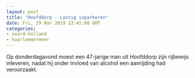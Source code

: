 ```yaml
---
layout: post
title: "Hoofddorp - Lastig inparkeren"
date: Fri, 29 Mar 2019 13:41:00 GMT
categories: 
- noord-holland 
- haarlemmermeer 
---
```


Op donderdagavond moest een 47-jarige man uit Hoofddorp zijn rijbewijs inleveren, nadat hij onder invloed van alcohol een aanrijding had veroorzaakt.
